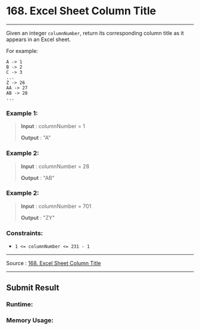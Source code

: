 # 168. Excel Sheet Column Title

-- --
Given an integer `columnNumber`, return its corresponding column title as it appears in an Excel sheet.

For example:

```
A -> 1
B -> 2
C -> 3
...
Z -> 26
AA -> 27
AB -> 28
...
```


### Example 1:

> **Input** : columnNumber = 1
>
> **Output** : "A"

### Example 2:

> **Input** : columnNumber = 28
>
> **Output** : "AB"

### Example 2:

> **Input** : columnNumber = 701
>
> **Output** : "ZY"

### Constraints:

* `1 <= columnNumber <= 231 - 1`

-- --
Source : [168. Excel Sheet Column Title](https://leetcode.com/problems/excel-sheet-column-title/)

-- --

## Submit Result

### Runtime:

### Memory Usage: